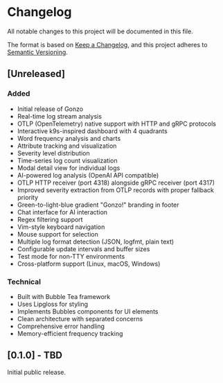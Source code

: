 # Changelog

All notable changes to this project will be documented in this file.

The format is based on [Keep a Changelog](https://keepachangelog.com/en/1.0.0/),
and this project adheres to [Semantic Versioning](https://semver.org/spec/v2.0.0.html).

## [Unreleased]

### Added
- Initial release of Gonzo
- Real-time log stream analysis
- OTLP (OpenTelemetry) native support with HTTP and gRPC protocols
- Interactive k9s-inspired dashboard with 4 quadrants
- Word frequency analysis and charts
- Attribute tracking and visualization
- Severity level distribution
- Time-series log count visualization
- Modal detail view for individual logs
- AI-powered log analysis (OpenAI API compatible)
- OTLP HTTP receiver (port 4318) alongside gRPC receiver (port 4317)
- Improved severity extraction from OTLP records with proper fallback priority
- Green-to-light-blue gradient "Gonzo!" branding in footer
- Chat interface for AI interaction
- Regex filtering support
- Vim-style keyboard navigation
- Mouse support for selection
- Multiple log format detection (JSON, logfmt, plain text)
- Configurable update intervals and buffer sizes
- Test mode for non-TTY environments
- Cross-platform support (Linux, macOS, Windows)

### Technical
- Built with Bubble Tea framework
- Uses Lipgloss for styling
- Implements Bubbles components for UI elements
- Clean architecture with separated concerns
- Comprehensive error handling
- Memory-efficient frequency tracking

## [0.1.0] - TBD

Initial public release.